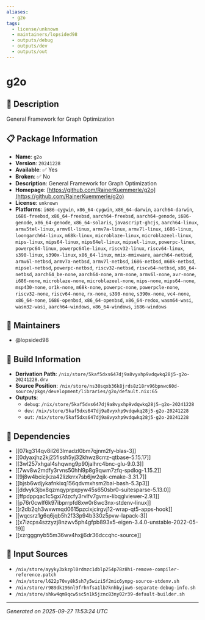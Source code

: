 ```yaml
---
aliases:
  - g2o
tags:
  - license/unknown
  - maintainers/lopsided98
  - outputs/debug
  - outputs/dev
  - outputs/out
---
```


# g2o

## 📝 Description

General Framework for Graph Optimization

## 📋 Package Information

- **Name**: `g2o`
- **Version**: `20241228`
- **Available**: ✅ Yes
- **Broken**: ✅ No
- **Description**: General Framework for Graph Optimization
- **Homepage**: [https://github.com/RainerKuemmerle/g2o](https://github.com/RainerKuemmerle/g2o)
- **License**: `unknown`
- **Platforms**: `i686-cygwin`, `x86_64-cygwin`, `x86_64-darwin`, `aarch64-darwin`, `i686-freebsd`, `x86_64-freebsd`, `aarch64-freebsd`, `aarch64-genode`, `i686-genode`, `x86_64-genode`, `x86_64-solaris`, `javascript-ghcjs`, `aarch64-linux`, `armv5tel-linux`, `armv6l-linux`, `armv7a-linux`, `armv7l-linux`, `i686-linux`, `loongarch64-linux`, `m68k-linux`, `microblaze-linux`, `microblazeel-linux`, `mips-linux`, `mips64-linux`, `mips64el-linux`, `mipsel-linux`, `powerpc-linux`, `powerpc64-linux`, `powerpc64le-linux`, `riscv32-linux`, `riscv64-linux`, `s390-linux`, `s390x-linux`, `x86_64-linux`, `mmix-mmixware`, `aarch64-netbsd`, `armv6l-netbsd`, `armv7a-netbsd`, `armv7l-netbsd`, `i686-netbsd`, `m68k-netbsd`, `mipsel-netbsd`, `powerpc-netbsd`, `riscv32-netbsd`, `riscv64-netbsd`, `x86_64-netbsd`, `aarch64_be-none`, `aarch64-none`, `arm-none`, `armv6l-none`, `avr-none`, `i686-none`, `microblaze-none`, `microblazeel-none`, `mips-none`, `mips64-none`, `msp430-none`, `or1k-none`, `m68k-none`, `powerpc-none`, `powerpcle-none`, `riscv32-none`, `riscv64-none`, `rx-none`, `s390-none`, `s390x-none`, `vc4-none`, `x86_64-none`, `i686-openbsd`, `x86_64-openbsd`, `x86_64-redox`, `wasm64-wasi`, `wasm32-wasi`, `aarch64-windows`, `x86_64-windows`, `i686-windows`
## 👥 Maintainers

- @lopsided98


## 🔧 Build Information

- **Derivation Path**: `/nix/store/5kaf5dxs647dj9a8vyxhp9vdqwkq28j5-g2o-20241228.drv`
- **Source Position**: `/nix/store/ns30sqxb36k8jrds8z18rv96bpnwc60d-source/pkgs/development/libraries/g2o/default.nix:65`
- **Outputs**:
  - `debug`:  `/nix/store/5kaf5dxs647dj9a8vyxhp9vdqwkq28j5-g2o-20241228`
  - `dev`:  `/nix/store/5kaf5dxs647dj9a8vyxhp9vdqwkq28j5-g2o-20241228`
  - `out`:  `/nix/store/5kaf5dxs647dj9a8vyxhp9vdqwkq28j5-g2o-20241228`

## 🔗 Dependencies

- [[07kg314qv8il263lmadzl0bm7qjnm2fy-blas-3]]
- [[0dyaxjhz2kj25fissh5yj32khwz8crrz-qtbase-5.15.17]]
- [[3wl257xhgal4shqwng9p90jalhrc4bnc-glu-9.0.3]]
- [[7wv8w2mdfy3rvns50hhl9p8g9qwm7zfq-spdlog-1.15.2]]
- [[9j8w4bcicjkza42lizkrrx7sb6jw2qik-cmake-3.31.7]]
- [[bjsb6wdjykafnkixq156qdvmxhsm2bai-bash-5.3p3]]
- [[ddvyk3jbx8qzmqyprpxpyw45s650sbr0-suitesparse-5.13.0]]
- [[ffpdppqac1c5gxi7dzcfy3rvlfv7gvmx-libqglviewer-2.9.1]]
- [[p76r0cwlf6k97ibprrpfd8xw0r8wc3nx-stdenv-linux]]
- [[r2db2qh3wxwmqd0615pzcixjcirgvj12-wrap-qt5-apps-hook]]
- [[wqcsrz1g6q6jqb5h2f33p94b330z5pvw-lapack-3]]
- [[x7izcps4szzyzj8nzwv5ph4gfpb893x5-eigen-3.4.0-unstable-2022-05-19]]
- [[xzrgggnyb55m36wv4hxjj6dr36dccqhc-source]]

## 📁 Input Sources

- `/nix/store/ayyky3xkzpl0rdmzc1dblp254p78z8hi-remove-compiler-reference.patch`
- `/nix/store/l622p70vy8k5sh7y5wizi5f2mic6ynpg-source-stdenv.sh`
- `/nix/store/r989dk196nl9frhnfsa1lb7knhbyjxw6-separate-debug-info.sh`
- `/nix/store/shkw4qm9qcw5sc5n1k5jznc83ny02r39-default-builder.sh`

---
*Generated on 2025-09-27 11:53:24 UTC*
